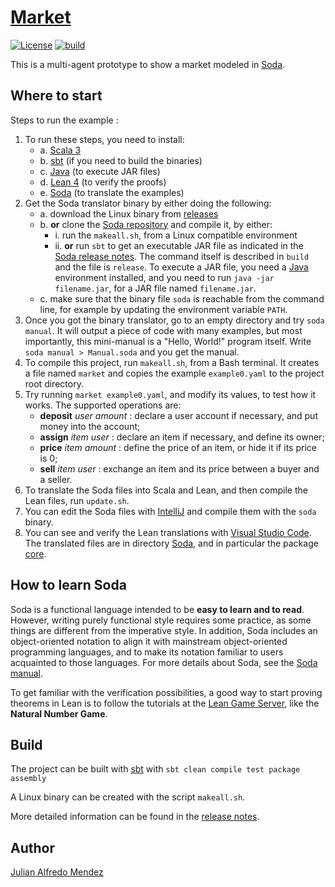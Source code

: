 # [Market](https://julianmendez.github.io/market/)

[![License](https://img.shields.io/badge/License-Apache%202.0-blue.svg)][license]
[![build](https://github.com/julianmendez/market/workflows/Scala%20CI/badge.svg)][build-status]

This is a multi-agent prototype to show a market modeled in [Soda][soda].


## Where to start

Steps to run the example :
1. To run these steps, you need to install:
   - a. [Scala 3][scala]
   - b. [sbt][sbt] (if you need to build the binaries)
   - c. [Java][java] (to execute JAR files)
   - d. [Lean 4][lean] (to verify the proofs)
   - e. [Soda][soda] (to translate the examples)
2. Get the Soda translator binary by either doing the following:
   - a. download the Linux binary from [releases][soda-releases]
   - b. **or** clone the [Soda repository][soda-repo] and compile it, by either:
      - i. run the `makeall.sh`, from a Linux compatible environment
      - ii. **or** run `sbt` to get an executable JAR file as indicated in the
        [Soda release notes][soda-release-notes]. The command itself is described in `build`
        and the file is `release`. To execute a JAR file, you need a [Java][java] environment
        installed, and you need to run `java -jar filename.jar`, for a JAR file named
        `filename.jar`.
   - c. make sure that the binary file `soda` is reachable from the command line, for
     example by updating the environment variable `PATH`.
3. Once you got the binary translator, go to an empty directory and try
   `soda manual`. It will output a piece of code with many examples, but most importantly,
   this mini-manual is a "Hello, World!" program itself. Write `soda manual > Manual.soda` and
   you get the manual.
4. To compile this project, run `makeall.sh`, from a Bash terminal. It creates a file named
   `market` and copies the example `example0.yaml` to the project root directory.
5. Try running `market example0.yaml`, and modify its values, to test how it works. The
   supported operations are:
   - **deposit** *user* *amount* : declare a user account if necessary, and put money into the
     account;
   - **assign** *item* *user* : declare an item if necessary, and define its owner;
   - **price** *item* *amount* : define the price of an item, or hide it if its price is 0;
   - **sell** *item* *user* : exchange an item and its price between a buyer and a seller.
6. To translate the Soda files into Scala and Lean, and then compile the Lean files, run
   `update.sh`.
7. You can edit the Soda files with [IntelliJ][intellij] and compile them with the `soda`
   binary.
8. You can see and verify the Lean translations with [Visual Studio Code][vscode]. The
   translated files are in directory [Soda][soda-lean-translation], and in particular the
   package [core][soda-lean-translation-core].


## How to learn Soda

Soda is a functional language intended to be **easy to learn and to read**. However, writing
purely functional style requires some practice, as some things are different from the
imperative style. In addition, Soda includes an object-oriented notation to align it with
mainstream object-oriented programming languages, and to make its notation familiar to users
acquainted to those languages. For more details about Soda, see the [Soda manual][soda-manual].

To get familiar with the verification possibilities, a good way to start proving theorems in
Lean is to follow the tutorials at the [Lean Game Server][lean-game-server], like the
**Natural Number Game**.


## Build

The project can be built with [sbt][sbt] with
`sbt clean compile test package assembly`

A Linux binary can be created with the script `makeall.sh`.

More detailed information can be found in the [release notes][release-notes].


## Author

[Julian Alfredo Mendez][author]

[author]: https://julianmendez.github.io
[license]: https://www.apache.org/licenses/LICENSE-2.0.txt
[build-status]: https://github.com/julianmendez/market/actions
[soda-manual]: https://soda-lang.readthedocs.io/en/latest/
[soda-release-notes]: https://julianmendez.github.io/soda/RELEASE-NOTES.html
[release-notes]: https://julianmendez.github.io/market/RELEASE-NOTES.html
[soda]: https://julianmendez.github.io/soda/
[soda-repo]: https://github.com/julianmendez/soda
[soda-releases]: https://github.com/julianmendez/soda/releases
[market-repo]: https://github.com/julianmendez/market
[market-releases]: https://github.com/julianmendez/market/releases
[examples-test]: https://github.com/julianmendez/soda/tree/master/examples/src/test/scala/soda/example
[lean-game-server]: https://adam.math.hhu.de
[sbt]: https://www.scala-sbt.org
[scala]: https://scala-lang.org
[java]: https://www.oracle.com/java/technologies/
[lean]: https://lean-lang.org
[sbt]: https://www.scala-sbt.org
[intellij]: https://www.jetbrains.com/idea/
[intellij-conf]: https://github.com/julianmendez/soda/blob/master/translator/src/main/resources/soda/translator/documentation/soda_for_intellij.txt
[vscode]: https://code.visualstudio.com
[soda-lean-translation]: https://github.com/julianmendez/market/tree/master/Soda
[soda-lean-translation-core]: https://github.com/julianmendez/market/tree/master/Soda/se/umu/cs/soda/prototype/example/market/core


